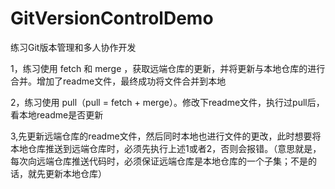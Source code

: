 # GitVersionControlDemo
练习Git版本管理和多人协作开发


1，练习使用 fetch 和 merge ，获取远端仓库的更新，并将更新与本地仓库的进行合并。增加了readme文件，最终成功将文件合并到本地

2，练习使用 pull（pull = fetch + merge）。修改下readme文件，执行过pull后，看本地readme是否更新

3,先更新远端仓库的readme文件，然后同时本地也进行文件的更改，此时想要将本地仓库推送到远端仓库时，必须先执行上述1或者2，否则会报错。（意思就是，每次向远端仓库推送代码时，必须保证远端仓库是本地仓库的一个子集；不是的话，就先更新本地仓库）
